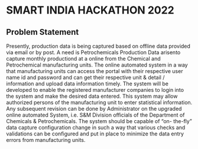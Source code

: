 # SMART INDIA HACKATHON 2022

## Problem Statement

Presently, production data is being captured based on offline data provided via email or by post. A need is Petrochemicals Production Data arisento capture monthly productiond at a online from the Chemical and Petrochemical manufacturing units. The online automated system in a way that manufacturing units can access the portal with their respective user name id and password and can get their respective unit & detail / information and upload data information timely. The system will be developed to enable the registered manufacturer companies to login into the system and make the desired data entered. This system may allow authorized persons of the manufacturing unit to enter statistical information. Any subsequent revision can be done by Administrator on the upgraded online automated System, i.e. S&M Division officials of the Department of Chemicals & Petrochemicals. The system should be capable of “on- the-fly” data capture configuration change in such a way that various checks and validations can be configured and put in place to minimize the data entry errors from manufacturing units.

